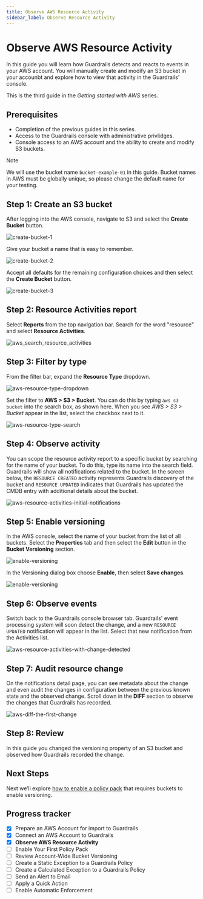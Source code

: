 ```yaml
---
title: Observe AWS Resource Activity
sidebar_label: Observe Resource Activity
---
```



# Observe AWS Resource Activity

In this guide you will learn how Guardrails detects and reacts to events in your AWS account. You will manually create and modify an S3 bucket in your accounbt and explore how to view that activity in the Guardrails' console.

This is the third guide in the *Getting started with AWS* series.

## Prerequisites

- Completion of the previous guides in this series.
- Access to the Guardrails console with administrative privlidges.
- Console access to an AWS account and the ability to create and modify S3 buckets.

> [!NOTE]
> We will use the bucket name `bucket-example-01` in this guide. Bucket names in AWS must be globally unique, so please change the default name for your testing.

## Step 1: Create an S3 bucket

After logging into the AWS console, navigate to S3 and select the **Create Bucket** button.

<p><img alt="create-bucket-1" src="/images/docs/guardrails/getting-started/getting-started-aws/observe-aws-activity/create-bucket-1.png"/></p>

Give your bucket a name that is easy to remember.

<p><img alt="create-bucket-2" src="/images/docs/guardrails/getting-started/getting-started-aws/observe-aws-activity/create-bucket-2.png"/></p>

Accept all defaults for the remaining configuration choices and then select the **Create Bucket** button.

<p><img alt="create-bucket-3" src="/images/docs/guardrails/getting-started/getting-started-aws/observe-aws-activity/create-bucket-3.png"/></p>

## Step 2: Resource Activities report
 
Select **Reports** from the top navigation bar. Search for the word "resource" and select **Resource Activities**.

<p><img alt="aws_search_resource_activities" src="/images/docs/guardrails/getting-started/getting-started-aws/observe-aws-activity/aws-search-resource-activities.png"/></p>

## Step 3: Filter by type

From the filter bar, expand the **Resource Type** dropdown.

<p><img alt="aws-resource-type-dropdown" src="/images/docs/guardrails/getting-started/getting-started-aws/observe-aws-activity/aws-resource-type-dropdown.png"/></p>

Set the filter to **AWS > S3 > Bucket**. You can do this by typing `aws s3 bucket` into the search box, as shown here. When you see *AWS > S3 > Bucket* appear in the list, select the checkbox next to it.

<p><img alt="aws-resource-type-search" src="/images/docs/guardrails/getting-started/getting-started-aws/observe-aws-activity/aws-resource-type-search.png"/></p>

## Step 4: Observe activity

You can scope the resource activity report to a specific bucket by searching for the name of your bucket. To do this, type its name into the search field. Guardrails will show all notifications related to the bucket. In the screen below, the `RESOURCE CREATED` activity represents Guardrails discovery of the bucket and `RESOURCE UPDATED` indicates that Guardrails has updated the CMDB entry with additional details about the bucket.

<p><img alt="aws-resource-activities-initial-notifications" src="/images/docs/guardrails/getting-started/getting-started-aws/observe-aws-activity/aws-resource-activities-initial-notifications.png"/></p>

## Step 5: Enable versioning

In the AWS console, select the name of your bucket from the list of all buckets. Select the **Properties** tab and then select the **Edit** button in the **Bucket Versioning** section.

<p><img alt="enable-versioning" src="/images/docs/guardrails/getting-started/getting-started-aws/observe-aws-activity/enable-versioning-1.png"/></p>

In the Versioning dialog box choose **Enable**, then select **Save changes**.

<p><img alt="enable-versioning" src="/images/docs/guardrails/getting-started/getting-started-aws/observe-aws-activity/enable-versioning-2.png"/></p>

## Step 6: Observe events

Switch back to the Guardrails console browser tab. Guardrails' event processing system will soon detect the change, and a new `RESOURCE UPDATED` notification will appear in the list. Select that new notification from the Activities list.

<p><img alt="aws-resource-activities-with-change-detected" src="/images/docs/guardrails/getting-started/getting-started-aws/observe-aws-activity/aws-resource-activities-with-change-detected.png"/></p>

## Step 7: Audit resource change

On the notifications detail page, you can see metadata about the change and even audit the changes in configuration between the previous known state and the observed change. Scroll down in the **DIFF** section to observe the changes that Guardrails has recorded. 

<p><img alt="aws-diff-the-first-change" src="/images/docs/guardrails/getting-started/getting-started-aws/observe-aws-activity/aws-diff-the-first-change.png"/></p>

## Step 8: Review

In this guide you changed the versioning property of an S3 bucket and observed how Guardrails recorded the change.

## Next Steps

Next we’ll explore [how to enable a policy pack](/guardrails/docs/getting-started/getting-started-aws/enable-policy-pack) that requires buckets to enable versioning.


## Progress tracker

- [x] Prepare an AWS Account for import to Guardrails
- [x] Connect an AWS Account to Guardrails
- [x] **Observe AWS Resource Activity**
- [ ] Enable Your First Policy Pack
- [ ] Review Account-Wide Bucket Versioning
- [ ] Create a Static Exception to a Guardrails Policy
- [ ] Create a Calculated Exception to a Guardrails Policy
- [ ] Send an Alert to Email
- [ ] Apply a Quick Action
- [ ] Enable Automatic Enforcement
